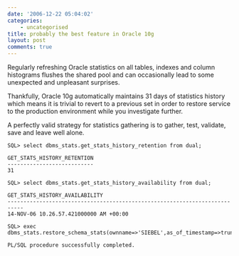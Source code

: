 ```yaml
---
date: '2006-12-22 05:04:02'
categories:
    - uncategorised
title: probably the best feature in Oracle 10g
layout: post
comments: true
---
```


Regularly refreshing Oracle statistics on all tables, indexes and column
histograms flushes the shared pool and can occasionally lead to some
unexpected and unpleasant surprises.

Thankfully, Oracle 10g automatically maintains 31 days of statistics
history which means it is trivial to revert to a previous set in order
to restore service to the production environment while you investigate
further.

A perfectly valid strategy for statistics gathering is to gather, test,
validate, save and leave well alone.


    SQL> select dbms_stats.get_stats_history_retention from dual;

    GET_STATS_HISTORY_RETENTION
    ---------------------------
    31

    SQL> select dbms_stats.get_stats_history_availability from dual;

    GET_STATS_HISTORY_AVAILABILITY
    ---------------------------------------------------------------------------
    14-NOV-06 10.26.57.421000000 AM +00:00

    SQL> exec dbms_stats.restore_schema_stats(ownname=>'SIEBEL',as_of_timestamp=>trunc(sysdate)-7)

    PL/SQL procedure successfully completed. 

